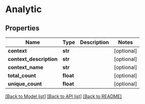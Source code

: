 # Analytic

## Properties
Name | Type | Description | Notes
------------ | ------------- | ------------- | -------------
**context** | **str** |  | [optional] 
**context_description** | **str** |  | [optional] 
**context_name** | **str** |  | [optional] 
**total_count** | **float** |  | [optional] 
**unique_count** | **float** |  | [optional] 

[[Back to Model list]](../README.md#documentation-for-models) [[Back to API list]](../README.md#documentation-for-api-endpoints) [[Back to README]](../README.md)


